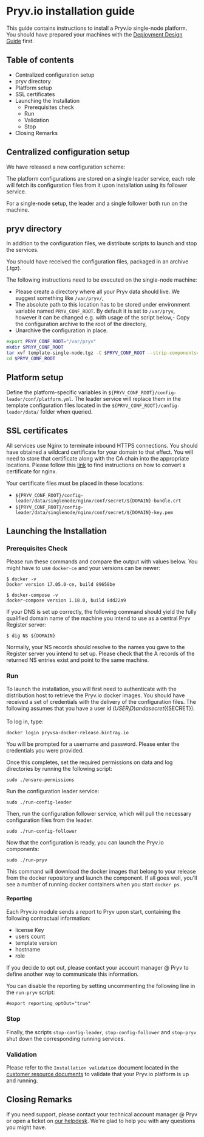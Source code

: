 # Pryv.io installation guide

This guide contains instructions to install a Pryv.io single-node platform.
You should have prepared your machines with the [Deployment Design Guide](https://api.pryv.com/customer-resources/#documents) first. 
​
## Table of contents

 - Centralized configuration setup 
 - pryv directory
 - Platform setup
 - SSL certificates
 - Launching the Installation
   - Prerequisites check
   - Run
   - Validation
   - Stop
 - Closing Remarks

## Centralized configuration setup

We have released a new configuration scheme:

The platform configurations are stored on a single leader service, each role will fetch its configuration files from it upon installation using its follower service.

For a single-node setup, the leader and a single follower both run on the machine.

## pryv directory

In addition to the configuration files, we distribute scripts to launch and stop the services.

You should have received the configuration files, packaged in an archive (.tgz).

The following instructions need to be executed on the single-node machine:

- Please create a directory where all your Pryv data should live. We suggest something like `/var/pryv/`,
- The absolute path to this location has to be stored under environment variable named `PRYV_CONF_ROOT`. By default it is set to `/var/pryv`, however it can be changed e.g. with usage of the script below,- Copy the configuration archive to the root of the directory,
- Unarchive the configuration in place.

```bash
export PRYV_CONF_ROOT="/var/pryv"
mkdir $PRYV_CONF_ROOT
tar xvf template-single-node.tgz -C $PRYV_CONF_ROOT --strip-components=1
cd $PRYV_CONF_ROOT
```

## Platform setup

Define the platform-specific variables in `${PRYV_CONF_ROOT}/config-leader/conf/platform.yml`. The leader service will replace them in the template configuration files located in the `${PRYV_CONF_ROOT}/config-leader/data/` folder when queried.

## SSL certificates

All services use Nginx to terminate inbound HTTPS connections. You should have obtained a wildcard certificate for your domain to that effect. You will need to store that certificate along with the CA chain into the appropriate locations. Please follow this [link](https://www.digicert.com/ssl-certificate-installation-nginx.htm) to find instructions on how to convert a certificate for nginx. 

Your certificate files must be placed in these locations: 

  - `${PRYV_CONF_ROOT}/config-leader/data/singlenode/nginx/conf/secret/${DOMAIN}-bundle.crt` 
  - `${PRYV_CONF_ROOT}/config-leader/data/singlenode/nginx/conf/secret/${DOMAIN}-key.pem`

## Launching the Installation

### Prerequisites Check

Please run these commands and compare the output with values below.
You might have to use `docker-ce` and your versions can be newer:

    $ docker -v
    Docker version 17.05.0-ce, build 89658be
    
    $ docker-compose -v
    docker-compose version 1.18.0, build 8dd22a9

If your DNS is set up correctly, the following command should yield the fully qualified domain name of the machine you intend to use as a central Pryv Register server: 

    $ dig NS ${DOMAIN}

Normally, your NS records should resolve to the names you gave to the Register server you intend to set up. Please check that the A records of the returned NS entries exist and point to the same machine. 

### Run

To launch the installation, you will first need to authenticate with the distribution host to retrieve the Pryv.io docker images. You should have received a set of credentials with the delivery of the configuration files. The following assumes that you have a user id (${USER_ID}) and a secret (${SECRET}).

To log in, type: 

    docker login pryvsa-docker-release.bintray.io

You will be prompted for a username and password. Please enter the credentials you were provided.

Once this completes, set the required permissions on data and log directories by running the following script:

    sudo ./ensure-permissions

Run the configuration leader service: 

    sudo ./run-config-leader

Then, run the configuration follower service, which will pull the necessary configuration files
 from the leader.

    sudo ./run-config-follower

Now that the configuration is ready, you can launch the Pryv.io components:

    sudo ./run-pryv

This command will download the docker images that belong to your release from the docker repository and launch the component. If all goes well, you'll see a number of running docker containers when you start `docker ps`.

#### Reporting

Each Pryv.io module sends a report to Pryv upon start, containing the following contractual information:

- license Key
- users count
- template version
- hostname
- role

If you decide to opt out, please contact your account manager @ Pryv to define another way to communicate this information.

You can disable the reporting by setting uncommenting the following line in the `run-pryv` script:

```
#export reporting_optOut="true"
```

### Stop

Finally, the scripts `stop-config-leader`, `stop-config-follower` and `stop-pryv` shut down the corresponding running services.

### Validation

Please refer to the `Installation validation` document located in the [customer resource documents](https://api.pryv.com/customer-resources/#documents) to validate that your Pryv.io platform is up and running.

## Closing Remarks

If you need support, please contact your technical account manager @ Pryv or open a ticket on [our helpdesk](https://pryv.com/helpdesk/). We're glad to help you with any questions you might have.